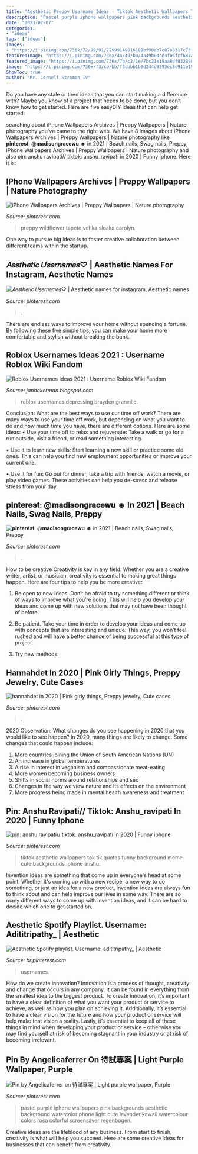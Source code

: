 ```yaml
---
title: "Aesthetic Preppy Username Ideas - Tiktok Aesthetic Wallpapers Tok Tik Quotes Funny Background Meme Cute Backgrounds Iphone Anshu"
description: "Pastel purple iphone wallpapers pink backgrounds aesthetic background watercolor phone light cute lavender kawaii watercolour colors rosa colorful screensaver regenbogen"
date: "2023-02-07"
categories:
- "ideas"
tags: ["ideas"]
images:
- "https://i.pinimg.com/736x/72/99/91/72999149616189bf90ab7c87a8317c73.jpg"
featuredImage: "https://i.pinimg.com/736x/4a/49/b0/4a49b0dce3f06fcf687a78e59537797b.jpg"
featured_image: "https://i.pinimg.com/736x/7b/c2/1e/7bc21e19aa8df932898572e1001a0533.jpg"
image: "https://i.pinimg.com/736x/f3/cb/bb/f3cbbb1b9d244d9293ec8e911e19317b.jpg"
ShowToc: true
author: "Mr. Cornell Stroman IV"
---
```



Do you have any stale or tired ideas that you can start making a difference with? Maybe you know of a project that needs to be done, but you don’t know how to get started. Here are five easyDIY ideas that can help get started: 

	

		
searching about iPhone Wallpapers Archives | Preppy Wallpapers | Nature photography you've came to the right web. We have 8 Images about iPhone Wallpapers Archives | Preppy Wallpapers | Nature photography like 𝐩𝐢𝐧𝐭𝐞𝐫𝐞𝐬𝐭: @𝐦𝐚𝐝𝐢𝐬𝐨𝐧𝐠𝐫𝐚𝐜𝐞𝐰𝐮 ☻ in 2021 | Beach nails, Swag nails, Preppy, iPhone Wallpapers Archives | Preppy Wallpapers | Nature photography and also pin: anshu ravipati// tiktok: anshu_ravipati in 2020 | Funny iphone. Here it is:
		
    
## IPhone Wallpapers Archives | Preppy Wallpapers | Nature Photography

<img loading=lazy src="https://i.pinimg.com/736x/72/99/91/72999149616189bf90ab7c87a8317c73.jpg" onerror="this.onerror=null;this.src='https://tse1.mm.bing.net/th?id=OIP.64wtgd21u9t_VDGE7su6uwHaNK&amp;pid=15.1';" alt="iPhone Wallpapers Archives | Preppy Wallpapers | Nature photography">

_Source: pinterest.com_

>preppy wildflower tapete vehka sloaka carolyn. 

	

One way to pursue big ideas is to foster creative collaboration between different teams within the startup.

    
## 𝐴𝑒𝑠𝑡ℎ𝑒𝑡𝑖𝑐 𝑈𝑠𝑒𝑟𝑛𝑎𝑚𝑒𝑠♡ | Aesthetic Names For Instagram, Aesthetic Names

<img loading=lazy src="https://i.pinimg.com/736x/f3/cb/bb/f3cbbb1b9d244d9293ec8e911e19317b.jpg" onerror="this.onerror=null;this.src='https://tse2.mm.bing.net/th?id=OIP.vOuyArJz90VtOjKtYBKYBAHaO0&amp;pid=15.1';" alt="𝐴𝑒𝑠𝑡ℎ𝑒𝑡𝑖𝑐 𝑈𝑠𝑒𝑟𝑛𝑎𝑚𝑒𝑠♡ | Aesthetic names for instagram, Aesthetic names">

_Source: pinterest.com_

>. 

	

There are endless ways to improve your home without spending a fortune. By following these five simple tips, you can make your home more comfortable and stylish without breaking the bank.

    
## Roblox Usernames Ideas 2021 : Username Roblox Wiki Fandom

<img loading=lazy src="https://lh6.googleusercontent.com/proxy/Ydswbylx7NZRSHxTQ5_o31wTCEH7ntSGX3GGhSvxmXvfltILgwkkkyflYLCY4slM91ZUUieKobNh_L3ocZJUyVfGa-InH6yN5bBKzmsw-O1Yc0R-oah1IHfYWZQustE2ShhAyb39pa077kJfnBjn1P-61Or4XXxihjRJdM5B9hrB1nnsJJe5FZUIhnbZKMqOHc7rGS3dbf0fXKI08S1yY5UHsmrFwXha79n0qqLrGOEKs7P1KEXN4JUbHDqen7x7C4u_6MjPocTuGhuckdFKJRH7iWQMUsL1u7F54_WTgWbc6SuYgZ251srakP8=w1200-h630-p-k-no-nu" onerror="this.onerror=null;this.src='https://tse3.mm.bing.net/th?id=OIP.7wCCRiviK6y3h4k5sntr-QHaEj&amp;pid=15.1';" alt="Roblox Usernames Ideas 2021 : Username Roblox Wiki Fandom">

_Source: janackerman.blogspot.com_

>roblox usernames depressing brayden granville. 

	

Conclusion: What are the best ways to use our time off work?
There are many ways to use your time off work, but depending on what you want to do and how much time you have, there are different options. Here are some ideas: 
• Use your time off to relax and rejuvenate: Take a walk or go for a run outside, visit a friend, or read something interesting. 

• Use it to learn new skills: Start learning a new skill or practice some old ones. This can help you find new employment opportunities or improve your current one. 

• Use it for fun: Go out for dinner, take a trip with friends, watch a movie, or play video games. These activities can help you de-stress and release stress from your day.

    
## 𝐩𝐢𝐧𝐭𝐞𝐫𝐞𝐬𝐭: @𝐦𝐚𝐝𝐢𝐬𝐨𝐧𝐠𝐫𝐚𝐜𝐞𝐰𝐮 ☻ In 2021 | Beach Nails, Swag Nails, Preppy

<img loading=lazy src="https://i.pinimg.com/736x/7b/c2/1e/7bc21e19aa8df932898572e1001a0533.jpg" onerror="this.onerror=null;this.src='https://tse3.mm.bing.net/th?id=OIP.Wxk-v0Kbz0dSwhdOvOl2TwHaMA&amp;pid=15.1';" alt="𝐩𝐢𝐧𝐭𝐞𝐫𝐞𝐬𝐭: @𝐦𝐚𝐝𝐢𝐬𝐨𝐧𝐠𝐫𝐚𝐜𝐞𝐰𝐮 ☻ in 2021 | Beach nails, Swag nails, Preppy">

_Source: pinterest.com_

>. 

	

How to be creative
Creativity is key in any field. Whether you are a creative writer, artist, or musician, creativity is essential to making great things happen. Here are four tips to help you be more creative:
1. Be open to new ideas. Don’t be afraid to try something different or think of ways to improve what you’re doing. This will help you develop your ideas and come up with new solutions that may not have been thought of before.

2. Be patient. Take your time in order to develop your ideas and come up with concepts that are interesting and unique. This way, you won’t feel rushed and will have a better chance of being successful at this type of project.

3. Try new methods.

    
## Hannahdet In 2020 | Pink Girly Things, Preppy Jewelry, Cute Cases

<img loading=lazy src="https://i.pinimg.com/736x/3a/01/3f/3a013fa6d6159324b982319aac3fcff7.jpg" onerror="this.onerror=null;this.src='https://tse1.mm.bing.net/th?id=OIP.GfK45g_OKJgFQaf0BhZADAHaJ4&amp;pid=15.1';" alt="hannahdet in 2020 | Pink girly things, Preppy jewelry, Cute cases">

_Source: pinterest.com_

>. 

	

2020 Observation: What changes do you see happening in 2020 that you would like to see happen?
In 2020, many things are likely to change. Some changes that could happen include:
1. More countries joining the Union of South American Nations (UN) 
2. An increase in global temperatures 
3. A rise in interest in veganism and compassionate meat-eating 
4. More women becoming business owners 
5. Shifts in social norms around relationships and sex 
6. Changes in the way we view nature and its effects on the environment 
7. More progress being made in mental health awareness and treatment 

    
## Pin: Anshu Ravipati// Tiktok: Anshu_ravipati In 2020 | Funny Iphone

<img loading=lazy src="https://i.pinimg.com/736x/4a/49/b0/4a49b0dce3f06fcf687a78e59537797b.jpg" onerror="this.onerror=null;this.src='https://tse2.mm.bing.net/th?id=OIP.loyRmE4wtor7N2IE5BPXDgHaNL&amp;pid=15.1';" alt="pin: anshu ravipati// tiktok: anshu_ravipati in 2020 | Funny iphone">

_Source: pinterest.com_

>tiktok aesthetic wallpapers tok tik quotes funny background meme cute backgrounds iphone anshu. 

	

Invention ideas are something that come up in everyone's head at some point. Whether it's coming up with a new recipe, a new way to do something, or just an idea for a new product, invention ideas are always fun to think about and can help improve our lives in some way. There are so many different ways to come up with invention ideas, and it can be hard to decide which one to get started on.

    
## Aesthetic Spotify Playlist. Username: Adititripathy_ | Aesthetic

<img loading=lazy src="https://i.pinimg.com/originals/e9/64/8a/e9648a36f45e7ba68c24ca22e6bb6007.jpg" onerror="this.onerror=null;this.src='https://tse1.mm.bing.net/th?id=OIP.93t1dsz2oJU7tnejF9ruEQHaLr&amp;pid=15.1';" alt="Aesthetic Spotify playlist. Username: adititripathy_ | Aesthetic">

_Source: br.pinterest.com_

>usernames. 

	

How do we create innovation?
Innovation is a process of thought, creativity and change that occurs in any company. It can be found in everything from the smallest idea to the biggest product. To create innovation, it’s important to have a clear definition of what you want your product or service to achieve, as well as how you plan on achieving it. Additionally, it’s essential to have a clear vision for the future and how your product or service will help make that vision a reality. Lastly, it’s essential to keep all of these things in mind when developing your product or service – otherwise you may find yourself at risk of becoming stagnant in your industry or at risk of becoming irrelevant.

    
## Pin By Angelicaferrer On 待試專案 | Light Purple Wallpaper, Purple

<img loading=lazy src="https://i.pinimg.com/originals/68/79/1f/68791ff08fef80c632bd0d0d9231752b.jpg" onerror="this.onerror=null;this.src='https://tse3.mm.bing.net/th?id=OIP.INAcuw8rt1SALBoQKs4bYwHaNJ&amp;pid=15.1';" alt="Pin by Angelicaferrer on 待試專案 | Light purple wallpaper, Purple">

_Source: pinterest.com_

>pastel purple iphone wallpapers pink backgrounds aesthetic background watercolor phone light cute lavender kawaii watercolour colors rosa colorful screensaver regenbogen. 

	

Creative ideas are the lifeblood of any business. From start to finish, creativity is what will help you succeed. Here are some creative ideas for businesses that can benefit from creativity.

